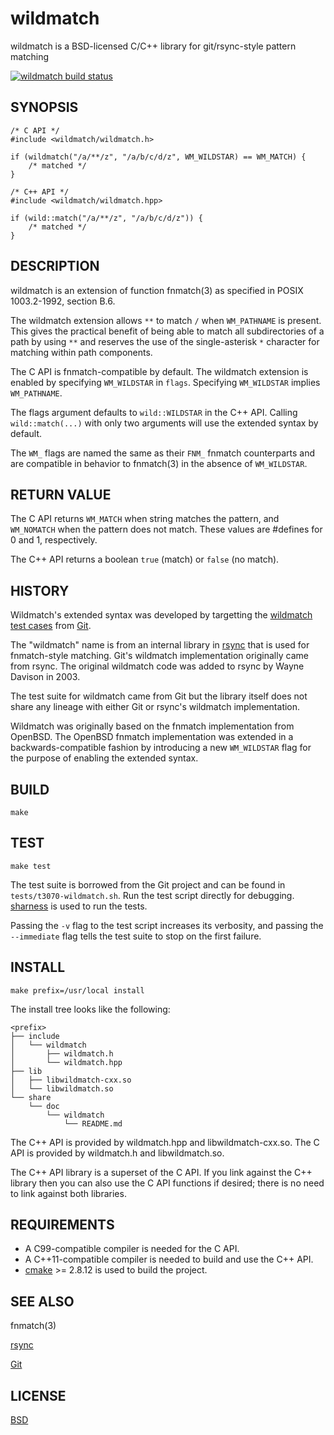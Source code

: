 wildmatch
=========
wildmatch is a BSD-licensed C/C++ library for git/rsync-style pattern matching

[![wildmatch build status](https://api.travis-ci.org/davvid/wildmatch.svg?branch=master)](https://travis-ci.org/davvid/wildmatch)

SYNOPSIS
--------
    /* C API */
    #include <wildmatch/wildmatch.h>

    if (wildmatch("/a/**/z", "/a/b/c/d/z", WM_WILDSTAR) == WM_MATCH) {
        /* matched */
    }

    /* C++ API */
    #include <wildmatch/wildmatch.hpp>

    if (wild::match("/a/**/z", "/a/b/c/d/z")) {
        /* matched */
    }

DESCRIPTION
-----------
wildmatch is an extension of function fnmatch(3) as specified in
POSIX 1003.2-1992, section B.6.

The wildmatch extension allows `**` to match `/` when `WM_PATHNAME` is
present. This gives the practical benefit of being able to match all
subdirectories of a path by using `**` and reserves the use of the
single-asterisk `*` character for matching within path components.

The C API is fnmatch-compatible by default.
The wildmatch extension is enabled by specifying `WM_WILDSTAR` in `flags`.
Specifying `WM_WILDSTAR` implies `WM_PATHNAME`.

The flags argument defaults to `wild::WILDSTAR` in the C++ API.
Calling `wild::match(...)` with only two arguments will use the extended
syntax by default.

The `WM_` flags are named the same as their `FNM_` fnmatch counterparts
and are compatible in behavior to fnmatch(3) in the absence of `WM_WILDSTAR`.

RETURN VALUE
------------
The C API returns `WM_MATCH` when string matches the pattern, and `WM_NOMATCH`
when the pattern does not match.  These values are #defines for 0 and 1,
respectively.

The C++ API returns a boolean `true` (match) or `false` (no match).

HISTORY
-------
Wildmatch's extended syntax was developed by targetting the
[wildmatch test cases](https://github.com/git/git/blob/master/t/t3070-wildmatch.sh)
from [Git](https://git-scm.com).

The "wildmatch" name is from an internal library in
[rsync](https://rsync.samba.org/) that is used for fnmatch-style matching.
Git's wildmatch implementation originally came from rsync.
The original wildmatch code was added to rsync by Wayne Davison in 2003.

The test suite for wildmatch came from Git but the library itself does not
share any lineage with either Git or rsync's wildmatch implementation.

Wildmatch was originally based on the fnmatch implementation from OpenBSD.
The OpenBSD fnmatch implementation was extended in a backwards-compatible
fashion by introducing a new `WM_WILDSTAR` flag for the purpose of enabling
the extended syntax.

BUILD
-----
    make

TEST
----
    make test

The test suite is borrowed from the Git project and can be found in
`tests/t3070-wildmatch.sh`.  Run the test script directly for debugging.
[sharness](https://github.com/mlafeldt/sharness) is used to run the tests.

Passing the `-v` flag to the test script increases its verbosity, and passing
the `--immediate` flag tells the test suite to stop on the first failure.

INSTALL
-------
    make prefix=/usr/local install

The install tree looks like the following:

    <prefix>
    ├── include
    │   └── wildmatch
    │       ├── wildmatch.h
    │       └── wildmatch.hpp
    ├── lib
    │   ├── libwildmatch-cxx.so
    │   └── libwildmatch.so
    └── share
        └── doc
            └── wildmatch
                └── README.md

The C++ API is provided by wildmatch.hpp and libwildmatch-cxx.so.
The C API is provided by wildmatch.h and libwildmatch.so.

The C++ API library is a superset of the C API.  If you link against the C++
library then you can also use the C API functions if desired; there is no need
to link against both libraries.

REQUIREMENTS
------------
* A C99-compatible compiler is needed for the C API.
* A C++11-compatible compiler is needed to build and use the C++ API.
* [cmake](https://cmake.org/) >= 2.8.12 is used to build the project.

SEE ALSO
--------
fnmatch(3)

[rsync](https://rsync.samba.org)

[Git](https://github.com/git/git)

LICENSE
-------
[BSD](LICENSE)
